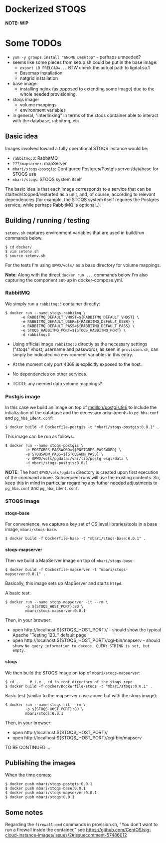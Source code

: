 # Dockerized STOQS

**NOTE: WIP**

# Some TODOs

- `yum -y groups install "GNOME Desktop"` - perhaps unneeded?
- seems like some pieces from setup.sh could be put in the base image:
  - `export LD_PRELOAD=...`  BTW check the actual path to ligdal.so.1
  - Basemap installation
  - natgrid installation
- base image:
  - installing nginx (as opposed to extending some image) due to the 
  whole needed provisioning.
- stoqs image:
  - volume mappings
  - environment variables
- in general, "interlinking" in terms of the stoqs container able to
  interact with the database, rabbitmq, etc.


## Basic idea

Images involved toward a fully operational STOQS instance would be:

- `rabbitmq:3`: RabbitMQ
- `???/mapserver`: mapServer
- `mbari/stoqs-postgis`: Configured Postgres/Postgis server/database for STOQS use
- `mbari/stoqs`: STOQS system itself

The basic idea is that each image corresponds to a service that can be started/stopped/restarted
as a unit, and, of course, according to relevant dependencies (for example, the STOQS system
itself requires the Postgres service, while perhaps RabbitMQ is optional..).

## Building / running / testing

`setenv.sh` captures environment variables that are used in build/run commands below.

```shell
$ cd docker/
$ vim setenv.sh
$ source setenv.sh
```

For the tests I'm using `$PWD/vols/` as a base directory for volume mappings.


**Note**: Along with the direct `docker run ...` commands below I'm also 
capturing the component set-up in docker-compose.yml. 


### RabbitMQ

We simply run a `rabbitmq:3` container directly:

```shell
$ docker run --name stoqs-rabbitmq \
       -e RABBITMQ_DEFAULT_VHOST=${RABBITMQ_DEFAULT_VHOST} \
       -e RABBITMQ_DEFAULT_USER=${RABBITMQ_DEFAULT_USER} \
       -e RABBITMQ_DEFAULT_PASS=${RABBITMQ_DEFAULT_PASS} \
       -e STOQS_RABBITMQ_PORT=${STOQS_RABBITMQ_PORT} \
       -d rabbitmq:3
```

- Using official image `rabbitmq:3` directly as the necessary settings 
  ("stoqs" vhost, username and password), as seen in `provision.sh`,
  can simply be indicated via environment variables in this entry.

- At the moment only port 4369 is explicitly exposed to the host.

- No dependencies on other services.

- TODO: any needed data volume mappings?


### Postgis image

In this case we build an image on top of 
[mdillon/postgis:9.6](https://hub.docker.com/r/mdillon/postgis/)
to include the intialization of the database and the necessary 
adjustments to `pg_hba.conf` and `pg_hba_ident.conf`:

```
$ docker build -f Dockerfile-postgis -t "mbari/stoqs-postgis:0.0.1" .
```

This image can be run as follows:

```shell
$ docker run --name stoqs-postgis \
         -e POSTGRES_PASSWORD=${POSTGRES_PASSWORD} \
         -e STOQSADM_PASS=${STOQSADM_PASS} \
         -v $PWD/vols/pgdata:/var/lib/postgresql/data \
         -d mbari/stoqs-postgis:0.0.1
```

**NOTE**: The host `$PWD/vols/pgdata` directory is created upon first 
execution of the command above. Subsequent runs will use the existing
contents. So, keep this in mind in particular regarding any futher
needed adjustments to `pg_hba.conf` and `pg_hba_ident.conf`.

### STOQS image

#### stoqs-base

For convenience, we capture a key set of OS level libraries/tools 
in a base image, `mbari/stoqs-base`.

```
$ docker build -f Dockerfile-base -t "mbari/stoqs-base:0.0.1" .
```

#### stoqs-mapserver

Then we build a MapServer image on top of `mbari/stoqs-base`:

```
$ docker build -f Dockerfile-mapserver -t "mbari/stoqs-mapserver:0.0.1" .
```

Basically, this image sets up MapServer and starts `httpd`.

A basic test:

```shell
$ docker run --name stoqs-mapserver -it --rm \
         -p ${STOQS_HOST_PORT}:80 \
         mbari/stoqs-mapserver:0.0.1
```

Then, in your browser:
- open http://localhost:${STOQS_HOST_PORT}/ - 
  should show the typical Apache "Testing 123.." default page  
- open http://localhost:${STOQS_HOST_PORT}/cgi-bin/mapserv -
  should show `No query information to decode. QUERY_STRING is set, but empty.`

#### stoqs

We then build the STOQS image on top of `mbari/stoqs-mapserver`:

```
$ cd ..    # i.e., cd to root directory of the stoqs repo
$ docker build -f docker/Dockerfile-stoqs -t "mbari/stoqs:0.0.1" .
```

Basic test (similar to the mapserver case above but with the stoqs image):

```shell
$ docker run --name stoqs -it --rm \
         -p ${STOQS_HOST_PORT}:80 \
         mbari/stoqs:0.0.1
```

Then, in your browser:
- open http://localhost:${STOQS_HOST_PORT}/ 
- open http://localhost:${STOQS_HOST_PORT}/cgi-bin/mapserv 


TO BE CONTINUED ...


## Publishing the images

When the time comes:

```
$ docker push mbari/stoqs-postgis:0.0.1
$ docker push mbari/stoqs-base:0.0.1
$ docker push mbari/stoqs-mapserver:0.0.1
$ docker push mbari/stoqs:0.0.1
```


## Some notes

Regarding the `firewall-cmd` commands in provision.sh, 
"You don't want to run a firewall inside the container,"
see https://github.com/CentOS/sig-cloud-instance-images/issues/2#issuecomment-57486012
